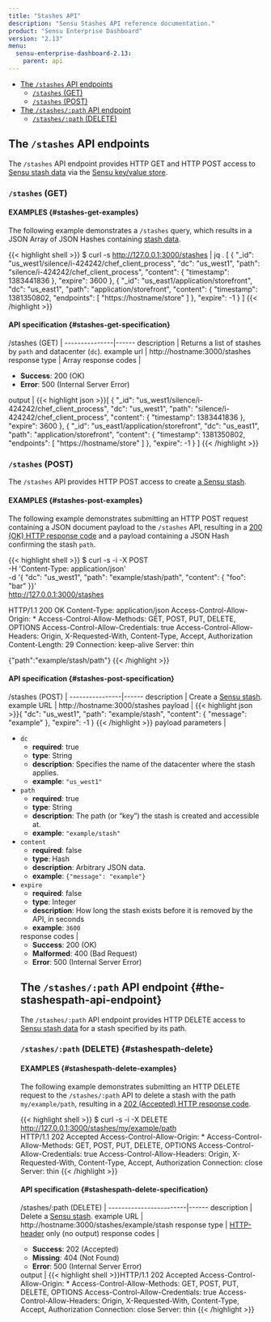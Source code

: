```yaml
---
title: "Stashes API"
description: "Sensu Stashes API reference documentation."
product: "Sensu Enterprise Dashboard"
version: "2.13"
menu:
  sensu-enterprise-dashboard-2.13:
    parent: api
---
```


- [The `/stashes` API endpoints](#the-stashes-api-endpoints)
  - [`/stashes` (GET)](#stashes-get)
  - [`/stashes` (POST)](#stashes-post)
- [The `/stashes/:path` API endpoint](#the-stashespath-api-endpoint)
  - [`/stashes/:path` (DELETE)](#stashespath-delete)

## The `/stashes` API endpoints

The `/stashes` API endpoint provides HTTP GET and HTTP POST access to [Sensu
stash data][3] via the [Sensu key/value store][4].

### `/stashes` (GET)

#### EXAMPLES {#stashes-get-examples}

The following example demonstrates a `/stashes` query, which results in a JSON
Array of JSON Hashes containing [stash data][3].

{{< highlight shell >}}
$ curl -s http://127.0.0.1:3000/stashes | jq .
[
  {
    "_id": "us_west1/silence/i-424242/chef_client_process",
    "dc": "us_west1",
    "path": "silence/i-424242/chef_client_process",
    "content": {
      "timestamp": 1383441836
    },
    "expire": 3600
  },
  {
    "_id": "us_east1/application/storefront",
    "dc": "us_east1",
    "path": "application/storefront",
    "content": {
      "timestamp": 1381350802,
      "endpoints": [
        "https://hostname/store"
      ]
    },
    "expire": -1
  }
]
{{< /highlight >}}

#### API specification {#stashes-get-specification}  

/stashes (GET) | 
---------------|------
description    | Returns a list of stashes by `path` and datacenter (`dc`).
example url    | http://hostname:3000/stashes
response type  | Array
response codes | <ul><li>**Success**: 200 (OK)</li><li>**Error**: 500 (Internal Server Error)</li></ul>
output         | {{< highlight json >}}[
  {
    "_id": "us_west1/silence/i-424242/chef_client_process",
    "dc": "us_west1",
    "path": "silence/i-424242/chef_client_process",
    "content": {
      "timestamp": 1383441836
    },
    "expire": 3600
  },
  {
    "_id": "us_east1/application/storefront",
    "dc": "us_east1",
    "path": "application/storefront",
    "content": {
      "timestamp": 1381350802,
      "endpoints": [
        "https://hostname/store"
      ]
    },
    "expire": -1
  }
]
{{< /highlight >}}

### `/stashes` (POST)

The `/stashes` API provides HTTP POST access to create [a Sensu stash][3].

#### EXAMPLES {#stashes-post-examples}

The following example demonstrates submitting an HTTP POST request containing a JSON
document payload to the `/stashes` API, resulting in a [200 (OK) HTTP
response code][5] and a payload containing a JSON Hash confirming the stash
`path`.

{{< highlight shell >}}
$ curl -s -i -X POST \
-H 'Content-Type: application/json' \
-d '{ "dc": "us_west1", "path": "example/stash/path", "content": { "foo": "bar" }}' \
http://127.0.0.1:3000/stashes

HTTP/1.1 200 OK
Content-Type: application/json
Access-Control-Allow-Origin: *
Access-Control-Allow-Methods: GET, POST, PUT, DELETE, OPTIONS
Access-Control-Allow-Credentials: true
Access-Control-Allow-Headers: Origin, X-Requested-With, Content-Type, Accept, Authorization
Content-Length: 29
Connection: keep-alive
Server: thin

{"path":"example/stash/path"}
{{< /highlight >}}

#### API specification {#stashes-post-specification}

/stashes (POST) | 
----------------|------
description     | Create a [Sensu stash][3].
example URL     | http://hostname:3000/stashes
payload         | {{< highlight json >}}{
  "dc": "us_west1",
  "path": "example/stash",
  "content": {
    "message": "example"
  },
  "expire": -1
}
{{< /highlight >}}
payload parameters | <ul><li>`dc`<ul><li>**required**: true</li><li>**type**: String</li><li>**description**: Specifies the name of the datacenter where the stash applies.</li><li>**example**: `"us_west1"`</li></ul><li>`path`<ul><li>**required**: true</li><li>**type**: String</li><li>**description**: The path (or “key”) the stash is created and accessible at.</li><li>**example**: `"example/stash"`</li></ul><li>`content`<ul><li>**required**: false</li><li>**type**: Hash</li><li>**description**: Arbitrary JSON data.</li><li>**example**: `{"message": "example"}`</li></ul><li>`expire`<ul><li>**required**: false</li><li>**type**: Integer</li><li>**description**: How long the stash exists before it is removed by the API, in seconds</li><li>**example**: `3600`</li></ul>
response codes  | <ul><li>**Success**: 200 (OK)</li><li>**Malformed**: 400 (Bad Request)</li><li>**Error**: 500 (Internal Server Error)</li></ul>

## The `/stashes/:path` API endpoint {#the-stashespath-api-endpoint}

The `/stashes/:path` API endpoint provides HTTP DELETE
access to [Sensu stash data][3] for a stash specified by its path.

### `/stashes/:path` (DELETE) {#stashespath-delete}

#### EXAMPLES {#stashespath-delete-examples}

The following example demonstrates submitting an HTTP DELETE request to the
`/stashes/:path` API to delete a stash with the path `my/example/path`, resulting in a
[202 (Accepted) HTTP response code][5].

{{< highlight shell >}}
$ curl -s -i -X DELETE http://127.0.0.1:3000/stashes/my/example/path                                                                                                                                                                                        
HTTP/1.1 202 Accepted
Access-Control-Allow-Origin: *
Access-Control-Allow-Methods: GET, POST, PUT, DELETE, OPTIONS
Access-Control-Allow-Credentials: true
Access-Control-Allow-Headers: Origin, X-Requested-With, Content-Type, Accept, Authorization
Connection: close
Server: thin
{{< /highlight >}}

#### API specification {#stashespath-delete-specification}

/stashes/:path (DELETE) | 
------------------------|------
description             | Delete a [Sensu stash][3].
example URL             | http://hostname:3000/stashes/example/stash
response type           | [HTTP-header][10] only (no output)
response codes          | <ul><li>**Success**: 202 (Accepted)</li><li>**Missing**: 404 (Not Found)</li><li>**Error**: 500 (Internal Server Error)</li></ul>
output                  | {{< highlight shell >}}HTTP/1.1 202 Accepted
Access-Control-Allow-Origin: *
Access-Control-Allow-Methods: GET, POST, PUT, DELETE, OPTIONS
Access-Control-Allow-Credentials: true
Access-Control-Allow-Headers: Origin, X-Requested-With, Content-Type, Accept, Authorization
Connection: close
Server: thin
{{< /highlight >}}

[1]:  https://en.wikipedia.org/wiki/Key-value_database
[2]:  /sensu-core/latest/reference/events
[3]:  /sensu-core/latest/reference/stashes#what-is-a-sensu-stash
[4]:  /sensu-core/latest/reference/stashes#the-sensu-keyvalue-store
[5]:  https://en.wikipedia.org/wiki/List_of_HTTP_status_codes
[6]:  #stashes-get
[7]:  /sensu-core/latest/reference/stashes#direct-access-to-stash-content-data
[8]:  /sensu-core/latest/reference/stashes#content-attributes
[9]:  /sensu-core/latest/reference/stashes#stash-definition-specification
[10]: https://www.w3.org/Protocols/rfc2616/rfc2616-sec14.html
